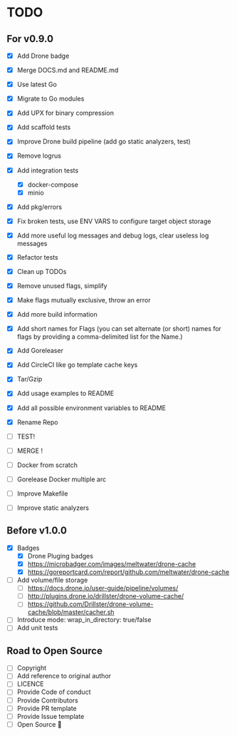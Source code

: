 # TODO

## For v0.9.0

- [x] Add Drone badge
- [x] Merge DOCS.md and README.md
- [x] Use latest Go
- [x] Migrate to Go modules
- [x] Add UPX for binary compression
- [x] Add scaffold tests
- [x] Improve Drone build pipeline (add go static analyzers, test)
- [x] Remove logrus
- [x] Add integration tests
  - [x] docker-compose
  - [x] minio
- [x] Add pkg/errors
- [x] Fix broken tests, use ENV VARS to configure target object storage
- [x] Add more useful log messages and debug logs, clear useless log messages
- [x] Refactor tests
- [x] Clean up TODOs
- [x] Remove unused flags, simplify
- [x] Make flags mutually exclusive, throw an error
- [x] Add more build information
- [x] Add short names for Flags (you can set alternate (or short) names for flags by providing a comma-delimited list for the Name.)
- [x] Add Goreleaser
- [x] Add CircleCI like go template cache keys
- [x] Tar/Gzip
- [x] Add usage examples to README
- [x] Add all possible environment variables to README
- [x] Rename Repo

- [ ] TEST!
- [ ] MERGE !

- [ ] Docker from scratch
- [ ] Gorelease Docker multiple arc
- [ ] Improve Makefile

- [ ] Improve static analyzers

## Before v1.0.0

- [x] Badges
  - [x] Drone Pluging badges
  - [x] https://microbadger.com/images/meltwater/drone-cache
  - [x] https://goreportcard.com/report/github.com/meltwater/drone-cache
- [ ] Add volume/file storage
  - [ ] https://docs.drone.io/user-guide/pipeline/volumes/
  - [ ] http://plugins.drone.io/drillster/drone-volume-cache/
  - [ ] https://github.com/Drillster/drone-volume-cache/blob/master/cacher.sh
- [ ] Introduce mode: wrap_in_directory: true/false
- [ ] Add unit tests

## Road to Open Source

- [ ] Copyright
- [ ] Add reference to original author
- [ ] LICENCE
- [ ] Provide Code of conduct
- [ ] Provide Contributors
- [ ] Provide PR template
- [ ] Provide Issue template
- [ ] Open Source :tada:
